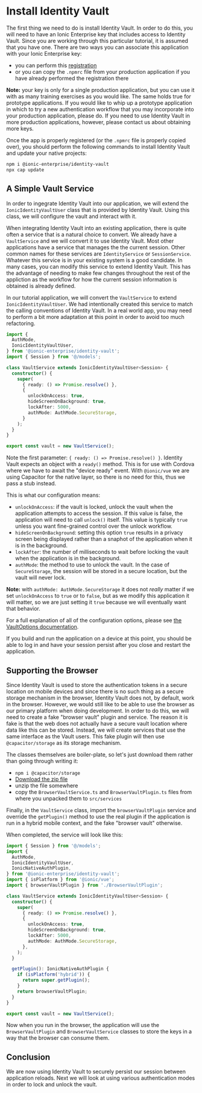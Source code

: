 # Install Identity Vault

The first thing we need to do is install Identity Vault. In order to do this, you will need to have an Ionic Enterprise key that includes access to Identity Vault. Since you are working through this particular tutorial, it is assumed that you have one. There are two ways you can associate this application with your Ionic Enterprise key:

- you can perform this <a href="https://ionic.io/docs/premier-plugins/setup" target="_blank">registration</a>
- or you can copy the `.npmrc` file from your production application if you have already performed the registration there

**Note:** your key is only for a single production application, but you can use it with as many training exercises as you would like. The same holds true for prototype applications. If you would like to whip up a prototype application in which to try a new authentication workflow that you may incorporate into your production application, please do. If you need to use Identity Vault in more production applications, however, please contact us about obtaining more keys.

Once the app is properly registered (or the `.npmrc` file is properly copied over), you should perform the following commands to install Identity Vault and update your native projects:

```bash
npm i @ionic-enterprise/identity-vault
npx cap update
```

## A Simple Vault Service

In order to ingegrate Identity Vault into our application, we will extend the `IonicIdentityVaultUser` class that is provided by Identity Vault. Using this class, we will configure the vault and interact with it.

When integrating Identity Vault into an existing application, there is quite often a service that is a natural choice to convert. We already have a `VaultService` and we will convert it to use Identity Vault. Most other applications have a service that manages the the current session. Other common names for these services are `IdentityService` or `SessionService`. Whatever this service is in your existing system is a good candidate. In many cases, you can modify this service to extend Identity Vault. This has the advantage of needing to make few changes throughout the rest of the appliction as the workflow for how the current session information is obtained is already defined.

In our tutorial application, we will convert the `VaultService` to extend `IonicIdentityVaultUser`. We had intentionally created this service to match the calling conventions of Identity Vault. In a real world app, you may need to perform a bit more adaptation at this point in order to avoid too much refactoring.

```TypeScript
import {
  AuthMode,
  IonicIdentityVaultUser,
} from '@ionic-enterprise/identity-vault';
import { Session } from '@/models';

class VaultService extends IonicIdentityVaultUser<Session> {
  constructor() {
    super(
      { ready: () => Promise.resolve() },
      {
        unlockOnAccess: true,
        hideScreenOnBackground: true,
        lockAfter: 5000,
        authMode: AuthMode.SecureStorage,
      }
    );
  }
}

export const vault = new VaultService();
```

Note the first parameter: `{ ready: () => Promise.resolve() }`. Identity Vault expects an object with a `ready()` method. This is for use with Cordova where we have to await the "device ready" event. With `@ionic/vue` we are using Capacitor for the native layer, so there is no need for this, thus we pass a stub instead.

This is what our configuration means:

- `unlockOnAccess`: if the vault is locked, unlock the vault when the application attempts to access the session. If this value is false, the application will need to call `unlock()` itself. This value is typically `true` unless you want fine-grained control over the unlock workflow.
- `hideScreenOnBackground`: setting this option `true` results in a privacy screen being displayed rather than a snaphot of the application when it is in the background.
- `lockAfter`: the number of milliseconds to wait before locking the vault when the application is in the background.
- `authMode`: the method to use to unlock the vault. In the case of `SecureStorage`, the session will be stored in a secure location, but the vault will never lock.

**Note:** with `authMode: AuthMode.SecureStorage` it does not _really_ matter if we set `unlockOnAccess` to `true` or to `false`, but as we modify this application it will matter, so we are just setting it `true` because we will eventually want that behavior.

For a full explanation of all of the configuration options, please see <a href="https://ionic.io/docs/identity-vault/api#vaultoptions" target="_blank">the VaultOptions documentation</a>.

If you build and run the application on a device at this point, you should be able to log in and have your session persist after you close and restart the application.

## Supporting the Browser

Since Identity Vault is used to store the authentication tokens in a secure location on mobile devices and since there is no such thing as a secure storage mechanism in the browser, Identity Vault does not, by default, work in the browser. However, we would still like to be able to use the browser as our primary platform when doing development. In order to do this, we will need to create a fake "browser vault" plugin and service. The reason it is fake is that the web does not actually have a secure vault location where data like this can be stored. Instead, we will create services that use the same interface as the Vault users. This fake plugin will then use `@capacitor/storage` as its storage mechanism.

The classes themselves are boiler-plate, so let's just download them rather than going through writing it:

- `npm i @capacitor/storage`
- <a download href="/assets/packages/ionic-vue/browser-vault.zip">Download the zip file</a>
- unzip the file somewhere
- copy the `BrowserVaultService.ts` and `BrowserVaultPlugin.ts` files from where you unpacked them to `src/services`

Finally, in the `VaultService` class, import the `browserVaultPlugin` service and override the `getPlugin()` method to use the real plugin if the application is run in a hybrid mobile context, and the fake "browser vault" otherwise.

When completed, the service will look like this:

```TypeScript
import { Session } from '@/models';
import {
  AuthMode,
  IonicIdentityVaultUser,
  IonicNativeAuthPlugin,
} from '@ionic-enterprise/identity-vault';
import { isPlatform } from '@ionic/vue';
import { browserVaultPlugin } from './BrowserVaultPlugin';

class VaultService extends IonicIdentityVaultUser<Session> {
  constructor() {
    super(
      { ready: () => Promise.resolve() },
      {
        unlockOnAccess: true,
        hideScreenOnBackground: true,
        lockAfter: 5000,
        authMode: AuthMode.SecureStorage,
      },
    );
  }

  getPlugin(): IonicNativeAuthPlugin {
    if (isPlatform('hybrid')) {
      return super.getPlugin();
    }
    return browserVaultPlugin;
  }
}

export const vault = new VaultService();
```

Now when you run in the browser, the application will use the `BrowserVaultPlugin` and `BrowserVaultService` classes to store the keys in a way that the browser can consume them.

## Conclusion

We are now using Identity Vault to securely persist our session between application reloads. Next we will look at using various authentication modes in order to lock and unlock the vault.
